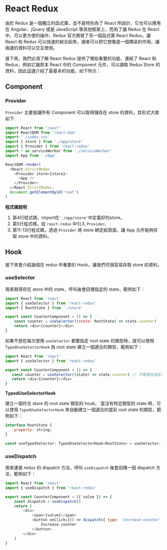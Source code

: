 # React Redux

由於 Redux 是一個獨立的函式庫，並不是特別為了 React 所設計，它也可以應用在 Angular、jQuery 或是 JavaScript 等其他框架上，而為了讓 Redux 在 React 中，可以更方便的操作，Redux 官方開發了另一個函式庫 React Redux，讓 React 和 Redux 可以快速的結合起來，讀者可以把它想像是一個橋梁的作用，讓兩邊的資料可以交互使用。

接下來，我們必須了解 React Redux 提供了哪些重要的功能，連結了 React 和Redux，例如它讓原本 React 中的 Component 元件，可以讀取 Redux Store 的資料，因此這邊介紹了最基本的功能，如下所示：

## Component

### Provider
`Provider` 主要是讓所有 Component 可以取得儲存在 store 的資料，其形式大致如下:
``` javascript
import React from 'react'
import ReactDOM from 'react-dom'
import './index.css'
import { store } from './app/store'
import { Provider } from 'react-redux'
import * as serviceWorker from './serviceWorker'
import App from './App'

ReactDOM.render(
  <React.StrictMode>
    <Provider store={store}>
      <App />
    </Provider>
  </React.StrictMode>,
  document.getElementById('root')
)
```
**程式碼說明**

1. 第4行程式碼，import在`'./app/store'`中定義好的store。
2. 第5行程式碼，從 `react-redux` 中引入 `Provider。`
3. 第11-13行程式碼，透過 `Provider` 將 store 綁定給頁面，讓 App 元件能夠存取 store 中的資料。

## Hook
接下來會介紹幾個在 redux 中重要的 Hook，讓我們可很容易存取 store 的資料。

### useSelector
用來取得存在 store 中的 state，呼叫後會回傳指定的 state，範例如下：

``` javascript
import React from 'react'
import { useSelector } from 'react-redux'
import { RootState } from './store'

export const CounterComponent = () => {
    const counter = useSelector((state: RootState) => state.counter)
    return <div>{counter}</div>
}
 ```

 如果不想在每次使用 `useSelector` 都要指定 root state 的類型時，就可以使用 `TypedUseSelectorHook` 為 root state 建立一個適合的類型，範例如下：

 ``` javascript
import React from 'react'
import { useSelector } from 'react-redux'

export const CounterComponent = () => {
    const counter = useSelector((state) => state.counter) // 不需要在指定root state的類型
    return <div>{counter}</div>
}
 ```

**TypedUseSelectorHook**

建立一個符合 store 的 root state 類型的 hook。
當沒有特定類型的 state 時，可以使用 `TypedUseSelectorHook` 來自動建立一個適合的當前 root state 的類型，範例如下：

``` javascript
interface RootState {
    property: string;
}

const useTypedSelector: TypedUseSelectorHook<RootState> = useSelector;
 ```

### useDispatch
用來連接 redux 的 dispatch 方法，呼叫 `useDispatch` 後會回傳一個 dispatch 方法，範例如下：

``` javascript
import React from 'react'
import { useDispatch } from 'react-redux'

export const CounterComponent = ({ value }) => {
    const dispatch = useDispatch()
    return (
        <div>
            <span>{value}</span>
            <button onClick={() => dispatch({ type: 'increase-counter' })}>
                Increase counter
            </button>
        </div>
    )
}
```